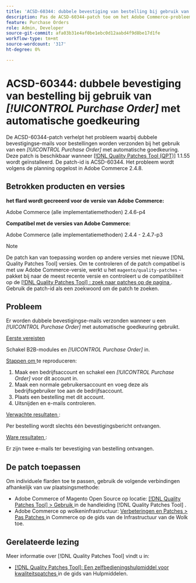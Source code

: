 ```yaml
---
title: 'ACSD-60344: dubbele bevestiging van bestelling bij gebruik van [!UICONTROL Purchase Order] met automatische goedkeuring'
description: Pas de ACSD-60344-patch toe om het Adobe Commerce-probleem op te lossen, waarbij dubbele bevestigingse-mails voor bestellingen worden verzonden bij gebruik van een [!UICONTROL Purchase Order] met automatische goedkeuring.
feature: Purchase Orders
role: Admin, Developer
source-git-commit: afa03b31e4af0be1ebc0d12aabd4f9d8be17d1fe
workflow-type: tm+mt
source-wordcount: '317'
ht-degree: 0%

---
```


# ACSD-60344: dubbele bevestiging van bestelling bij gebruik van *[!UICONTROL Purchase Order]* met automatische goedkeuring

De ACSD-60344-patch verhelpt het probleem waarbij dubbele bevestigingse-mails voor bestellingen worden verzonden bij het gebruik van een *[!UICONTROL Purchase Order]* met automatische goedkeuring. Deze patch is beschikbaar wanneer [[!DNL Quality Patches Tool (QPT)]](/help/tools/quality-patches-tool/quality-patches-tool-to-self-serve-quality-patches.md) 1.1.55 wordt geïnstalleerd. De patch-id is ACSD-60344. Het probleem wordt volgens de planning opgelost in Adobe Commerce 2.4.8.

## Betrokken producten en versies

**het flard wordt gecreeerd voor de versie van Adobe Commerce:**

Adobe Commerce (alle implementatiemethoden) 2.4.6-p4

**Compatibel met de versies van Adobe Commerce:**

Adobe Commerce (alle implementatiemethoden) 2.4.4 - 2.4.7-p3


>[!NOTE]
>
>De patch kan van toepassing worden op andere versies met nieuwe [!DNL Quality Patches Tool] versies. Om te controleren of de patch compatibel is met uw Adobe Commerce-versie, werkt u het `magento/quality-patches` -pakket bij naar de meest recente versie en controleert u de compatibiliteit op de [[!DNL Quality Patches Tool] : zoek naar patches op de pagina ](https://experienceleague.adobe.com/tools/commerce-quality-patches/index.html?lang=nl-NL) . Gebruik de patch-id als een zoekwoord om de patch te zoeken.

## Probleem

Er worden dubbele bevestigingse-mails verzonden wanneer u een *[!UICONTROL Purchase Order]* met automatische goedkeuring gebruikt.

<u> Eerste vereisten </u>

Schakel B2B-modules en *[!UICONTROL Purchase Order]* in.

<u> Stappen om </u> te reproduceren:

1. Maak een bedrijfsaccount en schakel een *[!UICONTROL Purchase Order]* voor dit account in.
1. Maak een normale gebruikersaccount en voeg deze als bedrijfsgebruiker toe aan de bedrijfsaccount.
1. Plaats een bestelling met dit account.
1. Uitsnijden en e-mails controleren.

<u> Verwachte resultaten </u>:

Per bestelling wordt slechts één bevestigingsbericht ontvangen.

<u> Ware resultaten </u>:

Er zijn twee e-mails ter bevestiging van bestelling ontvangen.

## De patch toepassen

Om individuele flarden toe te passen, gebruik de volgende verbindingen afhankelijk van uw plaatsingsmethode:

* Adobe Commerce of Magento Open Source op locatie: [[!DNL Quality Patches Tool]  > Gebruik ](/help/tools/quality-patches-tool/usage.md) in de handleiding [!DNL Quality Patches Tool] .
* Adobe Commerce op wolkeninfrastructuur: [ Verbeteringen en Patches > Pas Patches ](https://experienceleague.adobe.com/docs/commerce-cloud-service/user-guide/develop/upgrade/apply-patches.html?lang=nl-NL) in Commerce op de gids van de Infrastructuur van de Wolk toe.


## Gerelateerde lezing

Meer informatie over [!DNL Quality Patches Tool] vindt u in:

* [[!DNL Quality Patches Tool]: Een zelfbedieningshulpmiddel voor kwaliteitspatches ](/help/tools/quality-patches-tool/quality-patches-tool-to-self-serve-quality-patches.md) in de gids van Hulpmiddelen.

